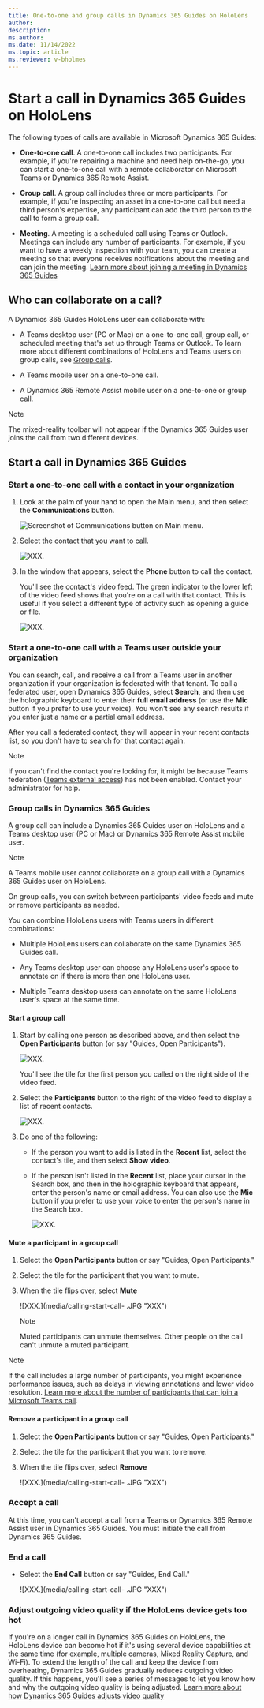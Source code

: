 ```yaml
---
title: One-to-one and group calls in Dynamics 365 Guides on HoloLens 
author: 
description: 
ms.author: 
ms.date: 11/14/2022
ms.topic: article
ms.reviewer: v-bholmes
---
```


# Start a call in Dynamics 365 Guides on HoloLens 

The following types of calls are available in Microsoft Dynamics 365 Guides:  

- **One-to-one call**. A one-to-one call includes two participants. For example, if you're repairing a machine and need help on-the-go, you can start a one-to-one call with a remote collaborator on Microsoft Teams or Dynamics 365 Remote Assist.

- **Group call**. A group call includes three or more participants. For example, if you're inspecting an asset in a one-to-one call but need a third person's expertise, any participant can add the third person to the call to form a group call. 
    
- **Meeting**. A meeting is a scheduled call using Teams or Outlook. Meetings can include any number of participants. For example, if you want to have a weekly inspection with your team, you can create a meeting so that everyone receives notifications about the meeting and can join the meeting. [Learn more about joining a meeting in Dynamics 365 Guides](calling-meetings.md)

## Who can collaborate on a call?

A Dynamics 365 Guides HoloLens user can collaborate with:

- A Teams desktop user (PC or Mac) on a one-to-one call, group call, or scheduled meeting that's set up through Teams or Outlook. To learn more about different combinations of HoloLens and Teams users on group calls, see [Group calls](#group-calls).

- A Teams mobile user on a one-to-one call.

- A Dynamics 365 Remote Assist mobile user on a one-to-one or group call.

> [!NOTE]
> The mixed-reality toolbar will not appear if the Dynamics 365 Guides user joins the call from two different devices.

## Start a call in Dynamics 365 Guides

### Start a one-to-one call with a contact in your organization 

1. Look at the palm of your hand to open the Main menu, and then select the **Communications** button.

    ![Screenshot of Communications button on Main menu.](media/calling-meetings-1.JPG "Screenshot of Communications button on Main menu")    
        
2. Select the contact that you want to call.

    ![XXX.](media/calling-start-call-1.JPG "XXX")
    
3. In the window that appears, select the **Phone** button to call the contact. 

    You'll see the contact's video feed. The green indicator to the lower left of the video feed shows that you're on a call with that contact. This is useful if you select a different type of activity such as opening a guide or file. 

    ![XXX.](media/calling-start-call-3.JPG "XXX")
       
### Start a one-to-one call with a Teams user outside your organization

You can search, call, and receive a call from a Teams user in another organization if your organization is federated with that tenant. To call a federated user, open Dynamics 365 Guides, select **Search**, and then use the holographic keyboard to enter their **full email address** (or use the **Mic** button if you prefer to use your voice). You won't see any search results if you enter just a name or a partial email address. 

After you call a federated contact, they will appear in your recent contacts list, so you don't have to search for that contact again.

>[!Note]
> If you can't find the contact you're looking for, it might be because Teams federation ([Teams external access](/microsoftteams/manage-external-access#:~:text=Enable%20your%20Organization%20to%20Communicate%20with%20another%20Teams,your%20organization%2C%20skip%20to%20step%205.%20See%20More.)) has not been enabled. Contact your administrator for help.

### Group calls in Dynamics 365 Guides 

A group call can include a Dynamics 365 Guides user on HoloLens and a Teams desktop user (PC or Mac) or Dynamics 365 Remote Assist mobile user. 

> [!NOTE]
> A Teams mobile user cannot collaborate on a group call with a Dynamics 365 Guides user on HoloLens.

On group calls, you can switch between participants' video feeds and mute or remove participants as needed. 

You can combine HoloLens users with Teams users in different combinations:

- Multiple HoloLens users can collaborate on the same Dynamics 365 Guides call. 

- Any Teams desktop user can choose any HoloLens user's space to annotate on if there is more than one HoloLens user. 

- Multiple Teams desktop users can annotate on the same HoloLens user's space at the same time.

#### Start a group call 

1. Start by calling one person as described above, and then select the **Open Participants** button (or say "Guides, Open Participants").

    ![XXX.](media/calling-start-call-4.JPG "XXX")

    You'll see the tile for the first person you called on the right side of the video feed. 
    
2. Select the **Participants** button to the right of the video feed to display a list of recent contacts.

    ![XXX.](media/calling-start-call-5.JPG "XXX")
   
3. Do one of the following:

    - If the person you want to add is listed in the **Recent** list, select the contact's tile, and then select **Show video**.

    - If the person isn't listed in the **Recent** list, place your cursor in the Search box, and then in the holographic keyboard that appears, enter the person's name or email address. You can also use the **Mic** button if you prefer to use your voice to enter the person's name in the Search box. 

      ![XXX.](media/calling-start-call-6.JPG "XXX")
      
#### Mute a participant in a group call

1. Select the **Open Participants** button or say "Guides, Open Participants." 

2. Select the tile for the participant that you want to mute.

3. When the tile flips over, select **Mute**

    ![XXX.](media/calling-start-call- .JPG "XXX")


    > [!NOTE]
    > Muted participants can unmute themselves. Other people on the call can't unmute a muted participant.

> [!Note]
> If the call includes a large number of participants, you might experience performance issues, such as delays in viewing annotations and lower video resolution. [Learn more about the number of participants that can join a Microsoft Teams call](/microsoftteams/limits-specifications-teams#meetings-and-calls). 

#### Remove a participant in a group call

1. Select the **Open Participants** button or say "Guides, Open Participants." 

2. Select the tile for the participant that you want to remove.

3. When the tile flips over, select **Remove**

    ![XXX.](media/calling-start-call- .JPG "XXX")

### Accept a call

At this time, you can't accept a call from a Teams or Dynamics 365 Remote Assist user in Dynamics 365 Guides. You must initiate the call from Dynamics 365 Guides. 

### End a call

- Select the **End Call** button or say "Guides, End Call."

   ![XXX.](media/calling-start-call- .JPG "XXX")

### Adjust outgoing video quality if the HoloLens device gets too hot

If you're on a longer call in Dynamics 365 Guides on HoloLens, the HoloLens device can become hot if it's using several device capabilities at the same time (for example, multiple cameras, Mixed Reality Capture, and Wi-Fi). To extend the length of the call and keep the device from overheating, Dynamics 365 Guides gradually reduces outgoing video quality. If this happens, you'll see a series of messages to let you know how and why the outgoing video quality is being adjusted. [Learn more about how Dynamics 365 Guides adjusts video quality](calling-hololens-thermal-adjusting.md)
